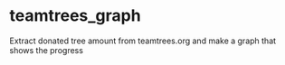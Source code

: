 # teamtrees_graph
Extract donated tree amount from teamtrees.org and make a graph that shows the progress 
